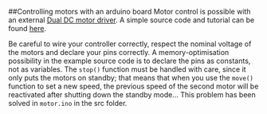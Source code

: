 ##Controlling motors with an arduino board
Motor control is possible with an external [Dual DC motor driver](http://www.robotshop.com/en/pololu-dual-dc-motor-driver-1a-4-5v-3-5v-tb6612fng.html).
A simple source code and tutorial can be found [here](http://bildr.org/2012/04/tb6612fng-arduino/).

Be careful to wire your controller correctly, respect the nominal voltage of the motors and declare your pins correctly.
A memory-optimisation possibility in the example source code is to declare the pins as constants, not as variables.
The `stop()` function must be handled with care, since it only puts the motors on standby; that means that when you use
the `move()` function to set a new speed, the previous speed of the second motor will be reactivated after shutting down
the standby mode...
This problem has been solved in `motor.ino` in the src folder.